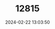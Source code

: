 ---
title: "12815"
category: "Marmosa xerophila"
draft: false
date: 2024-02-22 13:03:50
languages:
  French: ["Opossum xérophile"]
  English: ["Dryland Mouse Opossum"]
---